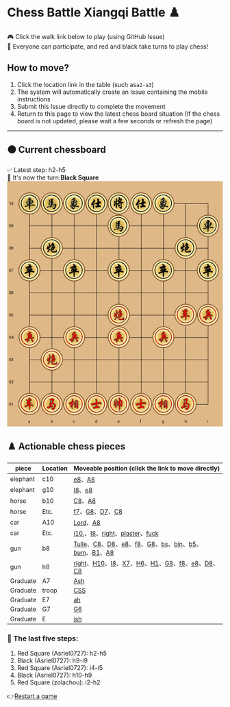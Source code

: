 # Chess Battle Xiangqi Battle ♟️

🎮 Click the walk link below to play (using GitHub Issue)  
👥 Everyone can participate, and red and black take turns to play chess!

## How to move?

1.  Click the location link in the table (such as`a2-a3`)
2.  The system will automatically create an Issue containing the mobile instructions
3.  Submit this Issue directly to complete the movement
4.  Return to this page to view the latest chess board situation (If the chess board is not updated, please wait a few seconds or refresh the page)

* * *

## ⚫️ Current chessboard

✅ Latest step: h2-h5  
🎯 It's now the turn:**Black Square**  
![current board](https://raw.githubusercontent.com/Asriel0727/xiangqi-battle/main/images/board/board_20250616072109.png?20250616072109)

## ♟️ Actionable chess pieces

| piece    | Location | Moveable position (click the link to move directly)                                                                                                                                                                                                                                                                                                                                                                                                                                                                                                                                                                                                                                                                                                                                                                                                                                                                                                                                                                                                                                                                                                                                                                                                                                                                                                                                                                                                                                                  |
| -------- | -------- | ---------------------------------------------------------------------------------------------------------------------------------------------------------------------------------------------------------------------------------------------------------------------------------------------------------------------------------------------------------------------------------------------------------------------------------------------------------------------------------------------------------------------------------------------------------------------------------------------------------------------------------------------------------------------------------------------------------------------------------------------------------------------------------------------------------------------------------------------------------------------------------------------------------------------------------------------------------------------------------------------------------------------------------------------------------------------------------------------------------------------------------------------------------------------------------------------------------------------------------------------------------------------------------------------------------------------------------------------------------------------------------------------------------------------------------------------------------------------------------------------------- |
| elephant | c10      | [e8](https://github.com/Asriel0727/xiangqi-battle/issues/new?title=xiangqi%7Cmove%7Cc10-e8%7Cgame001&body=請勿修改標題,直接提交即可)、[A8](https://github.com/Asriel0727/xiangqi-battle/issues/new?title=xiangqi%7Cmove%7Cc10-a8%7Cgame001&body=請勿修改標題,直接提交即可)                                                                                                                                                                                                                                                                                                                                                                                                                                                                                                                                                                                                                                                                                                                                                                                                                                                                                                                                                                                                                                                                                                                                                                                                                                                    |
| elephant | g10      | [I8](https://github.com/Asriel0727/xiangqi-battle/issues/new?title=xiangqi%7Cmove%7Cg10-i8%7Cgame001&body=請勿修改標題,直接提交即可)、[e8](https://github.com/Asriel0727/xiangqi-battle/issues/new?title=xiangqi%7Cmove%7Cg10-e8%7Cgame001&body=請勿修改標題,直接提交即可)                                                                                                                                                                                                                                                                                                                                                                                                                                                                                                                                                                                                                                                                                                                                                                                                                                                                                                                                                                                                                                                                                                                                                                                                                                                    |
| horse    | b10      | [C8](https://github.com/Asriel0727/xiangqi-battle/issues/new?title=xiangqi%7Cmove%7Cb10-c8%7Cgame001&body=請勿修改標題,直接提交即可)、[A8](https://github.com/Asriel0727/xiangqi-battle/issues/new?title=xiangqi%7Cmove%7Cb10-a8%7Cgame001&body=請勿修改標題,直接提交即可)                                                                                                                                                                                                                                                                                                                                                                                                                                                                                                                                                                                                                                                                                                                                                                                                                                                                                                                                                                                                                                                                                                                                                                                                                                                    |
| horse    | Etc.     | [f7](https://github.com/Asriel0727/xiangqi-battle/issues/new?title=xiangqi%7Cmove%7Ce9-f7%7Cgame001&body=請勿修改標題,直接提交即可)、[G8](https://github.com/Asriel0727/xiangqi-battle/issues/new?title=xiangqi%7Cmove%7Ce9-g8%7Cgame001&body=請勿修改標題,直接提交即可)、[D7](https://github.com/Asriel0727/xiangqi-battle/issues/new?title=xiangqi%7Cmove%7Ce9-d7%7Cgame001&body=請勿修改標題,直接提交即可)、[C8](https://github.com/Asriel0727/xiangqi-battle/issues/new?title=xiangqi%7Cmove%7Ce9-c8%7Cgame001&body=請勿修改標題,直接提交即可)                                                                                                                                                                                                                                                                                                                                                                                                                                                                                                                                                                                                                                                                                                                                                                                                                                                                                                                                                                                                      |
| car      | A10      | [Lord](https://github.com/Asriel0727/xiangqi-battle/issues/new?title=xiangqi%7Cmove%7Ca10-a9%7Cgame001&body=請勿修改標題,直接提交即可)、[A8](https://github.com/Asriel0727/xiangqi-battle/issues/new?title=xiangqi%7Cmove%7Ca10-a8%7Cgame001&body=請勿修改標題,直接提交即可)                                                                                                                                                                                                                                                                                                                                                                                                                                                                                                                                                                                                                                                                                                                                                                                                                                                                                                                                                                                                                                                                                                                                                                                                                                                  |
| car      | Etc.     | [i10.](https://github.com/Asriel0727/xiangqi-battle/issues/new?title=xiangqi%7Cmove%7Ci9-i10%7Cgame001&body=請勿修改標題,直接提交即可)、[I8](https://github.com/Asriel0727/xiangqi-battle/issues/new?title=xiangqi%7Cmove%7Ci9-i8%7Cgame001&body=請勿修改標題,直接提交即可)、[right](https://github.com/Asriel0727/xiangqi-battle/issues/new?title=xiangqi%7Cmove%7Ci9-h9%7Cgame001&body=請勿修改標題,直接提交即可)、[plaster](https://github.com/Asriel0727/xiangqi-battle/issues/new?title=xiangqi%7Cmove%7Ci9-g9%7Cgame001&body=請勿修改標題,直接提交即可)、[fuck](https://github.com/Asriel0727/xiangqi-battle/issues/new?title=xiangqi%7Cmove%7Ci9-f9%7Cgame001&body=請勿修改標題,直接提交即可)                                                                                                                                                                                                                                                                                                                                                                                                                                                                                                                                                                                                                                                                                                                                                                                                                                                                 |
| gun      | b8       | [Tulle](https://github.com/Asriel0727/xiangqi-battle/issues/new?title=xiangqi%7Cmove%7Cb8-b9%7Cgame001&body=請勿修改標題,直接提交即可)、[C8](https://github.com/Asriel0727/xiangqi-battle/issues/new?title=xiangqi%7Cmove%7Cb8-c8%7Cgame001&body=請勿修改標題,直接提交即可)、[D8](https://github.com/Asriel0727/xiangqi-battle/issues/new?title=xiangqi%7Cmove%7Cb8-d8%7Cgame001&body=請勿修改標題,直接提交即可)、[e8](https://github.com/Asriel0727/xiangqi-battle/issues/new?title=xiangqi%7Cmove%7Cb8-e8%7Cgame001&body=請勿修改標題,直接提交即可)、[f8](https://github.com/Asriel0727/xiangqi-battle/issues/new?title=xiangqi%7Cmove%7Cb8-f8%7Cgame001&body=請勿修改標題,直接提交即可)、[G8](https://github.com/Asriel0727/xiangqi-battle/issues/new?title=xiangqi%7Cmove%7Cb8-g8%7Cgame001&body=請勿修改標題,直接提交即可)、[bs](https://github.com/Asriel0727/xiangqi-battle/issues/new?title=xiangqi%7Cmove%7Cb8-b7%7Cgame001&body=請勿修改標題,直接提交即可)、[bin](https://github.com/Asriel0727/xiangqi-battle/issues/new?title=xiangqi%7Cmove%7Cb8-b6%7Cgame001&body=請勿修改標題,直接提交即可)、[b5](https://github.com/Asriel0727/xiangqi-battle/issues/new?title=xiangqi%7Cmove%7Cb8-b5%7Cgame001&body=請勿修改標題,直接提交即可)、[bum](https://github.com/Asriel0727/xiangqi-battle/issues/new?title=xiangqi%7Cmove%7Cb8-b4%7Cgame001&body=請勿修改標題,直接提交即可)、[B1](https://github.com/Asriel0727/xiangqi-battle/issues/new?title=xiangqi%7Cmove%7Cb8-b1%7Cgame001&body=請勿修改標題,直接提交即可)、[A8](https://github.com/Asriel0727/xiangqi-battle/issues/new?title=xiangqi%7Cmove%7Cb8-a8%7Cgame001&body=請勿修改標題,直接提交即可) |
| gun      | h8       | [right](https://github.com/Asriel0727/xiangqi-battle/issues/new?title=xiangqi%7Cmove%7Ch8-h9%7Cgame001&body=請勿修改標題,直接提交即可)、[H10](https://github.com/Asriel0727/xiangqi-battle/issues/new?title=xiangqi%7Cmove%7Ch8-h10%7Cgame001&body=請勿修改標題,直接提交即可)、[I8](https://github.com/Asriel0727/xiangqi-battle/issues/new?title=xiangqi%7Cmove%7Ch8-i8%7Cgame001&body=請勿修改標題,直接提交即可)、[X7](https://github.com/Asriel0727/xiangqi-battle/issues/new?title=xiangqi%7Cmove%7Ch8-h7%7Cgame001&body=請勿修改標題,直接提交即可)、[H6](https://github.com/Asriel0727/xiangqi-battle/issues/new?title=xiangqi%7Cmove%7Ch8-h6%7Cgame001&body=請勿修改標題,直接提交即可)、[H1](https://github.com/Asriel0727/xiangqi-battle/issues/new?title=xiangqi%7Cmove%7Ch8-h1%7Cgame001&body=請勿修改標題,直接提交即可)、[G8](https://github.com/Asriel0727/xiangqi-battle/issues/new?title=xiangqi%7Cmove%7Ch8-g8%7Cgame001&body=請勿修改標題,直接提交即可)、[f8](https://github.com/Asriel0727/xiangqi-battle/issues/new?title=xiangqi%7Cmove%7Ch8-f8%7Cgame001&body=請勿修改標題,直接提交即可)、[e8](https://github.com/Asriel0727/xiangqi-battle/issues/new?title=xiangqi%7Cmove%7Ch8-e8%7Cgame001&body=請勿修改標題,直接提交即可)、[D8](https://github.com/Asriel0727/xiangqi-battle/issues/new?title=xiangqi%7Cmove%7Ch8-d8%7Cgame001&body=請勿修改標題,直接提交即可)、[C8](https://github.com/Asriel0727/xiangqi-battle/issues/new?title=xiangqi%7Cmove%7Ch8-c8%7Cgame001&body=請勿修改標題,直接提交即可)                                                                                                                         |
| Graduate | A7       | [Ash](https://github.com/Asriel0727/xiangqi-battle/issues/new?title=xiangqi%7Cmove%7Ca7-a6%7Cgame001&body=請勿修改標題,直接提交即可)                                                                                                                                                                                                                                                                                                                                                                                                                                                                                                                                                                                                                                                                                                                                                                                                                                                                                                                                                                                                                                                                                                                                                                                                                                                                                                                                                                             |
| Graduate | troop    | [CSS](https://github.com/Asriel0727/xiangqi-battle/issues/new?title=xiangqi%7Cmove%7Cc7-c6%7Cgame001&body=請勿修改標題,直接提交即可)                                                                                                                                                                                                                                                                                                                                                                                                                                                                                                                                                                                                                                                                                                                                                                                                                                                                                                                                                                                                                                                                                                                                                                                                                                                                                                                                                                             |
| Graduate | E7       | [ah](https://github.com/Asriel0727/xiangqi-battle/issues/new?title=xiangqi%7Cmove%7Ce7-e6%7Cgame001&body=請勿修改標題,直接提交即可)                                                                                                                                                                                                                                                                                                                                                                                                                                                                                                                                                                                                                                                                                                                                                                                                                                                                                                                                                                                                                                                                                                                                                                                                                                                                                                                                                                              |
| Graduate | G7       | [G6](https://github.com/Asriel0727/xiangqi-battle/issues/new?title=xiangqi%7Cmove%7Cg7-g6%7Cgame001&body=請勿修改標題,直接提交即可)                                                                                                                                                                                                                                                                                                                                                                                                                                                                                                                                                                                                                                                                                                                                                                                                                                                                                                                                                                                                                                                                                                                                                                                                                                                                                                                                                                              |
| Graduate | E        | [ish](https://github.com/Asriel0727/xiangqi-battle/issues/new?title=xiangqi%7Cmove%7Ci7-i6%7Cgame001&body=請勿修改標題,直接提交即可)                                                                                                                                                                                                                                                                                                                                                                                                                                                                                                                                                                                                                                                                                                                                                                                                                                                                                                                                                                                                                                                                                                                                                                                                                                                                                                                                                                             |

### 📜 The last five steps:

1.  Red Square (Asriel0727): h2-h5
2.  Black (Asriel0727): h9-i9
3.  Red Square (Asriel0727): i4-i5
4.  Black (Asriel0727): h10-h9
5.  Red Square (zolachou): i2-h2

👉[Restart a game](https://github.com/Asriel0727/xiangqi-battle/issues/new?title=xiangqi|chess|new|game001&body=請勿修改標題,直接提交即可)
